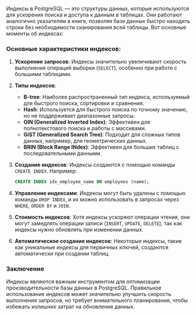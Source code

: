 Индексы в PostgreSQL — это структуры данных, которые используются для ускорения поиска и доступа к данным в таблицах. Они работают аналогично указателям в книге, позволяя базе данных быстро находить строки без необходимости сканирования всей таблицы. Вот основные моменты об индексах:

### Основные характеристики индексов:

1. **Ускорение запросов**: Индексы значительно увеличивают скорость выполнения операций выборки (`SELECT`), особенно при работе с большими таблицами.

2. **Типы индексов**:
   - **B-tree**: Наиболее распространенный тип индекса, используемый для быстрого поиска, сортировки и сравнения.
   - **Hash**: Используется для быстрого поиска по точному значению, но не поддерживает диапазонные запросы.
   - **GIN (Generalized Inverted Index)**: Эффективен для полнотекстового поиска и работы с массивами.
   - **GiST (Generalized Search Tree)**: Подходит для сложных типов данных, например, для геометрических данных.
   - **BRIN (Block Range INdex)**: Эффективен для больших таблиц с последовательными данными.

3. **Создание индексов**: Индексы создаются с помощью команды `CREATE INDEX`. Например:
   ```sql 
   CREATE INDEX idx_employee_name ON employees (name);
   ```

4. **Управление индексами**: Индексы могут быть удалены с помощью команды `DROP INDEX`, и их можно использовать в запросах через `WHERE`, `ORDER BY` и `JOIN`.

5. **Стоимость индексов**: Хотя индексы ускоряют операции чтения, они могут замедлять операции записи (`INSERT`, `UPDATE`, `DELETE`), так как индексы нужно обновлять при изменении данных.

6. **Автоматическое создание индексов**: Некоторые индексы, такие как уникальные индексы для первичных ключей, создаются автоматически при создании таблиц.

### Заключение

Индексы являются важным инструментом для оптимизации производительности базы данных в PostgreSQL. Правильное использование индексов может значительно улучшить скорость выполнения запросов, но требует внимательного планирования, чтобы избежать излишних затрат на обновление данных.